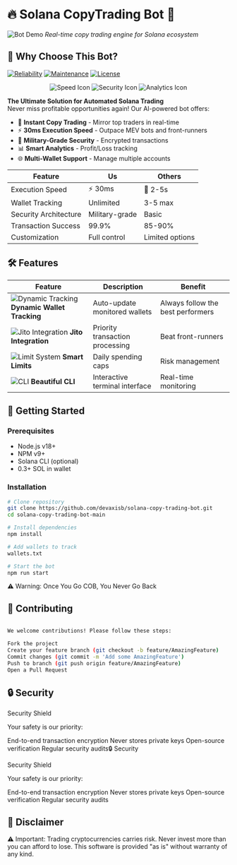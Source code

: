 # 🔥 Solana CopyTrading Bot 🚀

![Bot Demo](soon)
*Real-time copy trading engine for Solana ecosystem*

## 🌟 Why Choose This Bot?

[![Reliability](https://img.shields.io/badge/Reliability-99.99%25-brightgreen)](https://github.com/devaxisb/solana-copy-trading-bot)
[![Maintenance](https://img.shields.io/badge/Maintenance-Actively%20Developed-orange)](https://github.com/devaxisb/solana-copy-trading-bot)
[![License](https://img.shields.io/badge/License-MIT-blue)](https://github.com/devaxisb/solana-copy-trading-bot)

<div align="center">
  <img src="https://via.placeholder.com/100.png?text=⚡" alt="Speed Icon">
  <img src="https://via.placeholder.com/100.png?text=🛡️" alt="Security Icon">
  <img src="https://via.placeholder.com/100.png?text=📈" alt="Analytics Icon">
</div>

**The Ultimate Solution for Automated Solana Trading**  
Never miss profitable opportunities again! Our AI-powered bot offers:

- 🚨 **Instant Copy Trading** - Mirror top traders in real-time
- ⚡ **30ms Execution Speed** - Outpace MEV bots and front-runners
- 🔐 **Military-Grade Security** - Encrypted transactions
- 📊 **Smart Analytics** - Profit/Loss tracking
- 🌐 **Multi-Wallet Support** - Manage multiple accounts

| Feature               | Us               | Others          |
|-----------------------|------------------|-----------------|
| Execution Speed       | ⚡ 30ms          | 🐢 2-5s         |
| Wallet Tracking       | Unlimited        | 3-5 max         |
| Security Architecture | Military-grade   | Basic           |
| Transaction Success   | 99.9%            | 85-90%          |
| Customization         | Full control     | Limited options |

## 🛠 Features

| Feature | Description | Benefit |
|---------|-------------|---------|
| ![Dynamic Tracking](https://via.placeholder.com/50.png?text=🔍) **Dynamic Wallet Tracking** | Auto-update monitored wallets | Always follow the best performers |
| ![Jito Integration](https://via.placeholder.com/50.png?text=⚡) **Jito Integration** | Priority transaction processing | Beat front-runners |
| ![Limit System](https://via.placeholder.com/50.png?text=💰) **Smart Limits** | Daily spending caps | Risk management |
| ![CLI](https://via.placeholder.com/50.png?text=💻) **Beautiful CLI** | Interactive terminal interface | Real-time monitoring |

## 🚀 Getting Started

### Prerequisites
- Node.js v18+
- NPM v9+
- Solana CLI (optional)
- 0.3+ SOL in wallet

### Installation
```bash
# Clone repository
git clone https://github.com/devaxisb/solana-copy-trading-bot.git
cd solana-copy-trading-bot-main

# Install dependencies
npm install

# Add wallets to track
wallets.txt

# Start the bot
npm run start

```

⚠️ Warning: Once You Go COB, You Never Go Back

## 🤝 Contributing
```bash

We welcome contributions! Please follow these steps:

Fork the project
Create your feature branch (git checkout -b feature/AmazingFeature)
Commit changes (git commit -m 'Add some AmazingFeature')
Push to branch (git push origin feature/AmazingFeature)
Open a Pull Request
```

## 🔒 Security

Security Shield

Your safety is our priority:

End-to-end transaction encryption
Never stores private keys
Open-source verification
Regular security audits🔒 Security

Security Shield

Your safety is our priority:

End-to-end transaction encryption
Never stores private keys
Open-source verification
Regular security audits

## 📜 Disclaimer

⚠️ Important: Trading cryptocurrencies carries risk. Never invest more than you can afford to lose. This software is provided "as is" without warranty of any kind.
